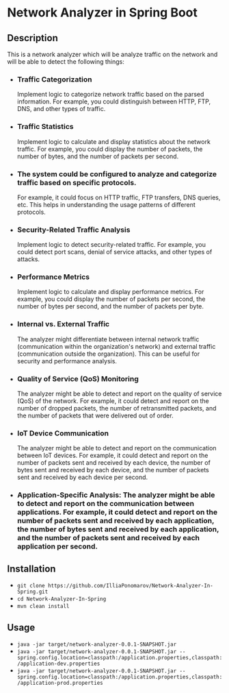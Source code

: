 # Network Analyzer in Spring Boot

## Description
This is a network analyzer which will be analyze traffic on the network and will be able to detect the following things:

- <h3>Traffic Categorization</h3> Implement logic to categorize network traffic based on the parsed information. For example, you could distinguish between HTTP, FTP, DNS, and other types of traffic.

- <h3>Traffic Statistics</h3> Implement logic to calculate and display statistics about the network traffic. For example, you could display the number of packets, the number of bytes, and the number of packets per second.

- <h3>The system could be configured to analyze and categorize traffic based on specific protocols.</h3> For example, it could focus on HTTP traffic, FTP transfers, DNS queries, etc. This helps in understanding the usage patterns of different protocols.

- <h3>Security-Related Traffic Analysis</h3> Implement logic to detect security-related traffic. For example, you could detect port scans, denial of service attacks, and other types of attacks.

- <h3>Performance Metrics</h3> Implement logic to calculate and display performance metrics. For example, you could display the number of packets per second, the number of bytes per second, and the number of packets per byte.

- <h3>Internal vs. External Traffic</h3> The analyzer might differentiate between internal network traffic (communication within the organization's network) and external traffic (communication outside the organization). This can be useful for security and performance analysis.

- <h3>Quality of Service (QoS) Monitoring</h3> The analyzer might be able to detect and report on the quality of service (QoS) of the network. For example, it could detect and report on the number of dropped packets, the number of retransmitted packets, and the number of packets that were delivered out of order.

- <h3>IoT Device Communication</h3> The analyzer might be able to detect and report on the communication between IoT devices. For example, it could detect and report on the number of packets sent and received by each device, the number of bytes sent and received by each device, and the number of packets sent and received by each device per second.

- <h3>Application-Specific Analysis: The analyzer might be able to detect and report on the communication between applications. For example, it could detect and report on the number of packets sent and received by each application, the number of bytes sent and received by each application, and the number of packets sent and received by each application per second.
  
## Installation
- ```git clone https://github.com/IlliaPonomarov/Network-Analyzer-In-Spring.git ```
- ```cd Network-Analyzer-In-Spring```
- ```mvn clean install```

## Usage
- ```java -jar target/network-analyzer-0.0.1-SNAPSHOT.jar```
- ```java -jar target/network-analyzer-0.0.1-SNAPSHOT.jar --spring.config.location=classpath:/application.properties,classpath:/application-dev.properties```
- ```java -jar target/network-analyzer-0.0.1-SNAPSHOT.jar --spring.config.location=classpath:/application.properties,classpath:/application-prod.properties```



